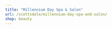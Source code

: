 ```yaml
---
title: "Millennium Day Spa & Salon"
url: /scottsdale/millennium-day-spa-and-salon/
shop: beauty
---
```

